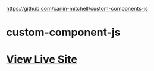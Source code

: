 https://github.com/carlin-mitchell/custom-components-js

# custom-component-js

# [View Live Site](https://)
